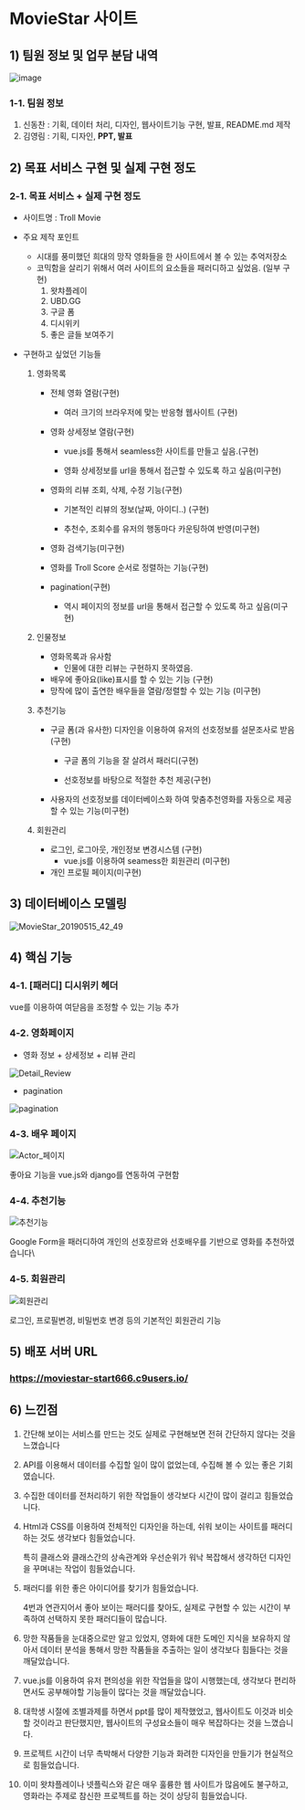 # MovieStar 사이트

## 1) 팀원 정보 및 업무 분담 내역

![image](https://user-images.githubusercontent.com/37765338/57835807-59955900-77fa-11e9-845f-9b697ee27d18.png)

### 1-1. 팀원 정보

1. 신동찬 : 기획, 데이터 처리, 디자인, 웹사이트기능 구현, 발표, README.md 제작
2. 김영림 : 기획, 디자인, **PPT, 발표**

## 2) 목표 서비스 구현 및 실제 구현 정도

### 2-1. 목표 서비스  + 실제 구현 정도

* 사이트명 : Troll Movie

* 주요 제작 포인트 

  * 시대를 풍미했던 희대의 망작 영화들을 한 사이트에서 볼 수 있는 추억저장소
  * 코믹함을 살리기 위해서 여러 사이트의 요소들을 패러디하고 싶었음. (일부 구현)
    1. 왓챠플레이
    2. UBD.GG
    3. 구글 폼
    4. 디시위키
    5. 좋은 글들 보여주기

* 구현하고 싶었던 기능들

  1. 영화목록

     * 전체 영화 열람(구현)

       * 여러 크기의 브라우저에 맞는 반응형 웹사이트 (구현)

     * 영화 상세정보 열람(구현)

       * vue.js를 통해서 seamless한 사이트를 만들고 싶음.(구현)

       * 영화 상세정보를 url을 통해서 접근할 수 있도록 하고 싶음(미구현)

     * 영화의 리뷰 조회, 삭제, 수정 기능(구현)

       * 기본적인 리뷰의 정보(날짜, 아이디..) (구현)

       * 추천수, 조회수를 유저의 행동마다 카운팅하여 반영(미구현)

     * 영화 검색기능(미구현)

     * 영화를 Troll Score 순서로 정렬하는 기능(구현)

     * pagination(구현)

       * 역시 페이지의 정보를 url을 통해서 접근할 수 있도록 하고 싶음(미구현)

  2. 인물정보

     * 영화목록과 유사함
       * 인물에 대한 리뷰는 구현하지 못하였음.
     * 배우에 좋아요(like)표시를 할 수 있는 기능 (구현)
     * 망작에 많이 출연한 배우들을 열람/정렬할 수 있는 기능 (미구현)

  3. 추천기능

     * 구글 폼(과 유사한) 디자인을 이용하여 유저의 선호정보를 설문조사로 받음(구현)

       * 구글 폼의 기능을 잘 살려서 패러디(구현)

       * 선호정보를 바탕으로 적절한 추천 제공(구현)

     * 사용자의 선호정보를 데이터베이스화 하여 맞춤추천영화를 자동으로 제공할 수 있는 기능(미구현)

  4. 회원관리

     * 로그인, 로그아웃, 개인정보 변경시스템 (구현)
       * vue.js를 이용하여 seamess한 회원관리 (미구현)
     * 개인 프로필 페이지(미구현)

## 3) 데이터베이스 모델링

![MovieStar_20190515_42_49](https://user-images.githubusercontent.com/37765338/57835808-5a2def80-77fa-11e9-9e02-01ae2095c428.png)

## 4) 핵심 기능

### 4-1. [패러디] 디시위키 헤더



vue를 이용하여 여닫음을 조정할 수 있는 기능 추가

### 4-2. 영화페이지

* 영화 정보 + 상세정보 + 리뷰 관리

![Detail_Review](C:\Users\student\Desktop\Detail_Review.gif)

* pagination

![pagination](https://user-images.githubusercontent.com/37765338/57835825-5e5a0d00-77fa-11e9-81d5-21ca89d4e8bc.gif)

### 4-3. 배우 페이지

![Actor_페이지](https://user-images.githubusercontent.com/37765338/57835820-5dc17680-77fa-11e9-89c0-4de4cc4f69b9.gif)

좋아요 기능을 vue.js와 django를 연동하여 구현함

### 4-4. 추천기능

![추천기능](https://user-images.githubusercontent.com/37765338/57835823-5dc17680-77fa-11e9-8a62-70a3bf25ff74.gif)

Google Form을 패러디하여 개인의 선호장르와 선호배우를 기반으로 영화를 추천하였습니다\

### 4-5. 회원관리

![회원관리](https://user-images.githubusercontent.com/37765338/57835824-5e5a0d00-77fa-11e9-8ff6-3bc0158fa59d.gif)

로그인, 프로필변경, 비밀번호 변경 등의 기본적인 회원관리 기능

## 5) 배포 서버 URL

### https://moviestar-start666.c9users.io/

## 6) 느낀점

1. 간단해 보이는 서비스를 만드는 것도 실제로 구현해보면 전혀 간단하지 않다는 것을 느꼈습니다

2. API를 이용해서 데이터를 수집할 일이 많이 없었는데, 수집해 볼 수 있는 좋은 기회였습니다.

3. 수집한 데이터를 전처리하기 위한 작업들이 생각보다 시간이 많이 걸리고 힘들었습니다.

4. Html과 CSS를 이용하여 전체적인 디자인을 하는데, 쉬워 보이는 사이트를 패러디하는 것도 생각보다 힘들었습니다.

   특히 클래스와 클래스간의 상속관계와 우선순위가 워낙 복잡해서 생각하던 디자인을 꾸며내는 작업이 힘들었습니다.

5. 패러디를 위한 좋은 아이디어를 찾기가 힘들었습니다.

   4번과 연관지어서 좋아 보이는 패러디를 찾아도, 실제로 구현할 수 있는 시간이 부족하여 선택하지 못한 패러디들이 많습니다.

6. 망한 작품들을 눈대중으로만 알고 있었지, 영화에 대한 도메인 지식을 보유하지 않아서 데이터 분석을 통해서 망한 작품들을 추출하는 일이 생각보다 힘들다는 것을 깨달았습니다.

7. vue.js를 이용하여 유저 편의성을 위한 작업들을 많이 시행했는데, 생각보다 편리하면서도 공부해야할 기능들이 많다는 것을 깨달았습니다.

8. 대학생 시절에 조별과제를 하면서 ppt를 많이 제작했었고, 웹사이트도 이것과 비슷할 것이라고 판단했지만, 웹사이트의 구성요소들이 매우 복잡하다는 것을 느꼈습니다.

9. 프로젝트 시간이 너무 촉박해서 다양한 기능과 화려한 디자인을 만들기가 현실적으로 힘들었습니다.

10. 이미 왓챠플레이나 넷플릭스와 같은 매우 훌륭한 웹 사이트가 많음에도 불구하고, 영화라는 주제로 참신한 프로젝트를 하는 것이 상당히 힘들었습니다.

    